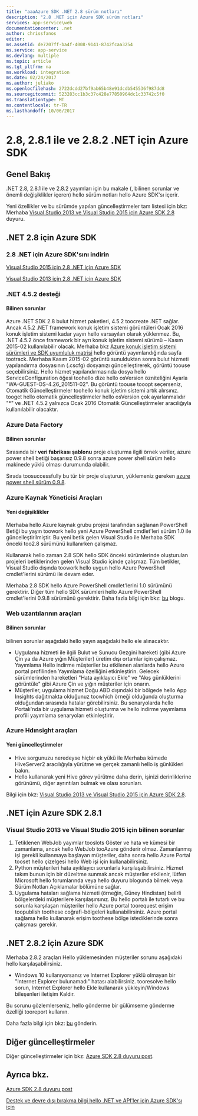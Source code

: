 ```yaml
---
title: "aaaAzure SDK .NET 2.8 sürüm notları"
description: "2.8 .NET için Azure SDK sürüm notları"
services: app-service\web
documentationcenter: .net
author: chrissfanos
editor: 
ms.assetid: de7207ff-ba4f-4008-9141-8742fcaa3254
ms.service: app-service
ms.devlang: multiple
ms.topic: article
ms.tgt_pltfrm: na
ms.workload: integration
ms.date: 02/24/2017
ms.author: juliako
ms.openlocfilehash: 2722dcdd27bf9ab65b48e91dcdb545536f987dd8
ms.sourcegitcommit: 523283cc1b3c37c428e77850964dc1c33742c5f0
ms.translationtype: MT
ms.contentlocale: tr-TR
ms.lasthandoff: 10/06/2017
---
```

# <a name="azure-sdk-for-net-28-281-and-282"></a>2.8, 2.8.1 ile ve 2.8.2 .NET için Azure SDK
## <a name="overview"></a>Genel Bakış
.NET 2.8, 2.8.1 ile ve 2.8.2 yayımları için bu makale (, bilinen sorunlar ve önemli değişiklikler içeren) hello sürüm notları hello Azure SDK'sı içerir. 

Yeni özellikler ve bu sürümde yapılan güncelleştirmeler tam listesi için bkz: Merhaba [Visual Studio 2013 ve Visual Studio 2015 için Azure SDK 2.8](https://azure.microsoft.com/blog/announcing-the-azure-sdk-2-8-for-net/) duyuru. 

## <a name="azure-sdk-for-net-28"></a>.NET 2.8 için Azure SDK
### <a name="download-azure-sdk-for-net-28"></a>2.8 .NET için Azure SDK'sını indirin
[Visual Studio 2015 için 2.8 .NET için Azure SDK](http://go.microsoft.com/fwlink/?LinkId=699285) 

[Visual Studio 2013 için 2.8 .NET için Azure SDK](http://go.microsoft.com/fwlink/?LinkId=699287)

### <a name="net-452-support"></a>.NET 4.5.2 desteği
#### <a name="known-issues"></a>Bilinen sorunlar
Azure .NET SDK 2.8 bulut hizmet paketleri, 4.5.2 toocreate .NET sağlar. Ancak 4.5.2 .NET framework konuk işletim sistemi görüntüleri Ocak 2016 konuk işletim sistemi kadar yayın hello varsayılan olarak yüklenmez. Bu, .NET 4.5.2 önce framework bir ayrı konuk işletim sistemi sürümü – Kasım 2015-02 kullanılabilir olacak. Merhaba bkz [Azure konuk işletim sistemi sürümleri ve SDK uyumluluk matrisi](../cloud-services/cloud-services-guestos-update-matrix.md) hello görüntü yayımlandığında sayfa tootrack.  Merhaba Kasım 2015-02 görüntü sunulduktan sonra bulut hizmeti yapılandırma dosyasının (.cscfg) dosyanızı güncelleştirerek, görüntü toouse seçebilirsiniz. Hello hizmet yapılandırmasında dosya hello ServiceConfiguration öğesi toohello dize hello osVersion özniteliğini Ayarla "WA-GUEST-OS-4.26_201511-02". Bu görüntü toouse tooopt seçerseniz, Otomatik Güncelleştirmeler toohello konuk işletim sistemi artık alırsınız. tooget hello otomatik güncelleştirmeler hello osVersion çok ayarlanmalıdır "*" ve .NET 4.5.2 yalnızca Ocak 2016 Otomatik Güncelleştirmeler aracılığıyla kullanılabilir olacaktır.

### <a name="azure-data-factory"></a>Azure Data Factory
#### <a name="known-issues"></a>Bilinen sorunlar
Sırasında bir **veri fabrikası şablonu** proje oluşturma ilgili örnek veriler, azure power shell betiği başarısız 0.9.8 sonra azure power shell sürüm hello makinede yüklü olması durumunda olabilir.

Sırada toosuccessfully bu tür bir proje oluşturun, yüklemeniz gereken [azure power shell sürüm 0.9.8](https://github.com/Azure/azure-powershell/releases/download/v0.9.8-September2015/azure-powershell.0.9.8.msi).

### <a name="azure-resource-manager-tools"></a>Azure Kaynak Yöneticisi Araçları
#### <a name="breaking-changes"></a>Yeni değişiklikler
Merhaba hello Azure kaynak grubu projesi tarafından sağlanan PowerShell Betiği bu yayın toowork hello yeni Azure PowerShell cmdlet'leri sürüm 1.0 ile güncelleştirilmiştir.  Bu yeni betik gelen Visual Studio ile Merhaba SDK önceki too2.8 sürümünü kullanırken çalışmaz.  

Kullanarak hello zaman 2.8 SDK hello SDK önceki sürümlerinde oluşturulan projeleri betiklerinden gelen Visual Studio içinde çalışmaz.  Tüm betikler, Visual Studio dışında toowork hello uygun hello Azure PowerShell cmdlet'lerini sürümü ile devam eder.  

Merhaba 2.8 SDK hello Azure PowerShell cmdlet'lerini 1.0 sürümünü gerektirir.  Diğer tüm hello SDK sürümleri hello Azure PowerShell cmdlet'lerini 0.9.8 sürümünü gerektirir.  Daha fazla bilgi için bkz: [bu](http://go.microsoft.com/fwlink/?LinkID=623011) blogu.

### <a name="web-tools-extensions"></a>Web uzantılarının araçları
#### <a name="known-issues"></a>Bilinen sorunlar
bilinen sorunlar aşağıdaki hello yayın aşağıdaki hello ele alınacaktır.

* Uygulama hizmeti ile ilgili Bulut ve Sunucu Gezgini hareketi (gibi Azure Çin ya da Azure yığın Müşteriler) üretim dışı ortamlar için çalışmaz. Yayımlama Hello indirme müşteriler bu etkilenen alanlarda hello Azure portal profilinden Yayımlama özelliğini etkinleştirin. Gelecek sürümlerinden hareketleri "Hata ayıklayıcı Ekle" ve "Akış günlüklerini görüntüle" gibi Azure Çin ve yığın müşteriler için onarın. 
* Müşteriler, uygulama hizmet Doğu ABD dışındaki bir bölgede hello App Insights dağıtmakta olduğunuz toowhich örneği olduğunda oluşturma olduğundan sırasında hatalar görebilirsiniz. Bu senaryolarda hello Portalı'nda bir uygulama hizmeti oluşturma ve hello indirme yayımlama profili yayımlama senaryoları etkinleştirir. 

### <a name="azure-hdinsight-tools"></a>Azure Hdınsight araçları
#### <a name="new-updates"></a>Yeni güncelleştirmeler
* Hive sorgunuzu neredeyse hiçbir ek yükü ile Merhaba kümede HiveServer2 aracılığıyla yürütme ve gerçek zamanlı hello iş günlükleri bakın.
* Hello kullanarak yeni Hive görev yürütme daha derin, işinizi derinliklerine görünümü, diğer ayrıntıları bulmak ve olası sorunları.

Bilgi için bkz: [Visual Studio 2013 ve Visual Studio 2015 için Azure SDK 2.8](https://azure.microsoft.com/blog/announcing-the-azure-sdk-2-8-for-net/). 

## <a name="azure-sdk-for-net-281"></a>.NET için Azure SDK 2.8.1
### <a name="known-issues-for-visual-studio-2013-and-visual-studio-2015"></a>Visual Studio 2013 ve Visual Studio 2015 için bilinen sorunlar
1. Tetiklenen WebJob yayımlar tooslots Göster ve hata ve kümesi bir zamanlama, ancak hello WebJob tooAzure gönderir olmaz. Zamanlanmış işi gerekli kullanmaya başlayan müşteriler, daha sonra hello Azure Portal tooset hello çizelgesi hello Web işi için kullanabilirsiniz. 
2. Python müşterileri hata ayıklayıcı sorunlarla karşılaşabilirsiniz. Hizmet takım bunun için bir düzeltme sunmak ancak müşteriler etkilenir, lütfen Microsoft hello forumlarında veya hello duyuru blogunda bilmek veya Sürüm Notları Açıklamalar bölümüne sağlar. 
3. Uygulama hataları sağlama hizmeti (örneğin, Güney Hindistan) belirli bölgelerdeki müşterilere karşılaşırsınız. Bu hello portalı ile tutarlı ve bu sorunla karşılaşan müşteriler hello Azure portal toorequest erişim toopublish toothese coğrafi-bölgeleri kullanabilirsiniz. Azure portal sağlama hello kullanarak erişim toothese bölge istediklerinde sonra çalışması gerekir. 

## <a name="azure-sdk-for-net-282"></a>.NET 2.8.2 için Azure SDK
Merhaba 2.8.2 araçları Hello yüklemesinden müşteriler sorunu aşağıdaki hello karşılaşabilirsiniz.         

* Windows 10 kullanıyorsanız ve Internet Explorer yüklü olmayan bir "Internet Explorer bulunamadı" hatası alabilirsiniz.
  tooresolve hello sorun, Internet Explorer hello Ekle kullanarak yükleyin/Windows bileşenleri iletişim Kaldır.

Bu sorunu gözlemlerseniz, hello gönderme bir gülümseme gönderme özelliği tooreport kullanın.

Daha fazla bilgi için bkz: [bu](https://azure.microsoft.com/blog/announcing-azure-sdk-2-8-2-for-net/) gönderin.

## <a name="other-updates"></a>Diğer güncelleştirmeler
Diğer güncelleştirmeler için bkz: [Azure SDK 2.8 duyuru post](https://azure.microsoft.com/blog/announcing-the-azure-sdk-2-8-for-net/).

## <a name="also-see"></a>Ayrıca bkz.
[Azure SDK 2.8 duyuru post](https://azure.microsoft.com/blog/announcing-the-azure-sdk-2-8-for-net/)

[Destek ve devre dışı bırakma bilgi hello .NET ve API'ler için Azure SDK'sı için](https://msdn.microsoft.com/library/azure/dn479282.aspx)

